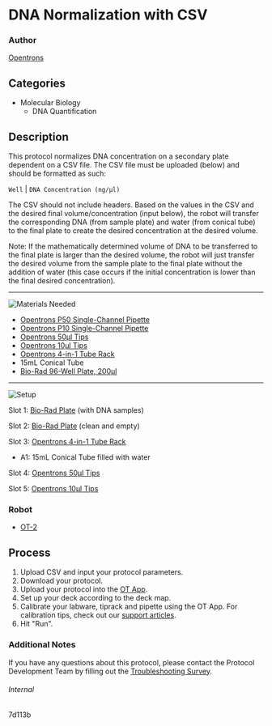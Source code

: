 # DNA Normalization with CSV

### Author
[Opentrons](https://opentrons.com/)

## Categories
* Molecular Biology
	* DNA Quantification


## Description
This protocol normalizes DNA concentration on a secondary plate dependent on a CSV file. The CSV file must be uploaded (below) and should be formatted as such:

`Well` | `DNA Concentration (ng/μl)`

The CSV should not include headers. Based on the values in the CSV and the desired final volume/concentration (input below), the robot will transfer the corresponding DNA (from sample plate) and water (from conical tube) to the final plate to create the desired concentration at the desired volume.

Note: If the mathematically determined volume of DNA to be transferred to the final plate is larger than the desired volume, the robot will just transfer the desired volume from the sample plate to the final plate without the addition of water (this case occurs if the initial concentration is lower than the final desired concentration).

---
![Materials Needed](https://s3.amazonaws.com/opentrons-protocol-library-website/custom-README-images/001-General+Headings/materials.png)

* [Opentrons P50 Single-Channel Pipette](https://shop.opentrons.com/collections/ot-2-robot/products/single-channel-electronic-pipette)
* [Opentrons P10 Single-Channel Pipette](https://shop.opentrons.com/collections/ot-2-robot/products/single-channel-electronic-pipette)
* [Opentrons 50μl Tips](https://shop.opentrons.com/collections/opentrons-tips/products/opentrons-300ul-tips)
* [Opentrons 10μl Tips](https://shop.opentrons.com/collections/opentrons-tips/products/opentrons-10ul-tips)
* [Opentrons 4-in-1 Tube Rack](https://shop.opentrons.com/collections/racks-and-adapters/products/tube-rack-set-1)
* 15mL Conical Tube
* [Bio-Rad 96-Well Plate, 200μl](https://labware.opentrons.com/biorad_96_wellplate_200ul_pcr?category=wellPlate)

---
![Setup](https://s3.amazonaws.com/opentrons-protocol-library-website/custom-README-images/001-General+Headings/Setup.png)

Slot 1: [Bio-Rad Plate](https://labware.opentrons.com/biorad_96_wellplate_200ul_pcr?category=wellPlate) (with DNA samples)

Slot 2: [Bio-Rad Plate](https://labware.opentrons.com/biorad_96_wellplate_200ul_pcr?category=wellPlate) (clean and empty)

Slot 3: [Opentrons 4-in-1 Tube Rack](https://shop.opentrons.com/collections/racks-and-adapters/products/tube-rack-set-1)
* A1: 15mL Conical Tube filled with water

Slot 4: [Opentrons 50μl Tips](https://shop.opentrons.com/collections/opentrons-tips/products/opentrons-300ul-tips)

Slot 5: [Opentrons 10μl Tips](https://shop.opentrons.com/collections/opentrons-tips/products/opentrons-10ul-tips)


### Robot
* [OT-2](https://opentrons.com/ot-2)

## Process

1. Upload CSV and input your protocol parameters.
2. Download your protocol.
3. Upload your protocol into the [OT App](https://opentrons.com/ot-app).
4. Set up your deck according to the deck map.
5. Calibrate your labware, tiprack and pipette using the OT App. For calibration tips, check out our [support articles](https://support.opentrons.com/en/collections/1559720-guide-for-getting-started-with-the-ot-2).
6. Hit "Run".

### Additional Notes
If you have any questions about this protocol, please contact the Protocol Development Team by filling out the [Troubleshooting Survey](https://protocol-troubleshooting.paperform.co/).

###### Internal
7d113b
